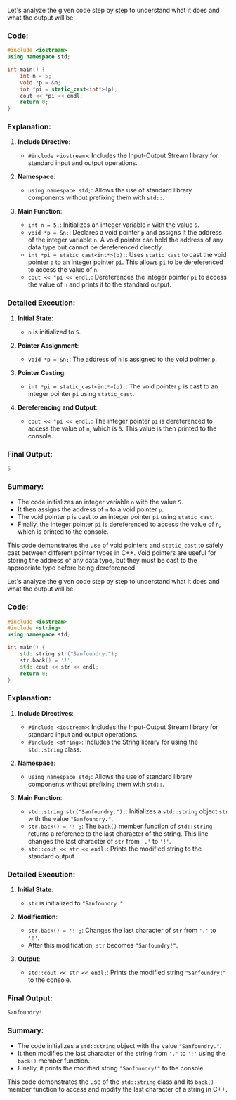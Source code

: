 Let's analyze the given code step by step to understand what it does and what the output will be.

### Code:

```cpp
#include <iostream>
using namespace std;

int main() {
    int n = 5;
    void *p = &n;
    int *pi = static_cast<int*>(p);
    cout << *pi << endl;
    return 0;
}
```

### Explanation:

1. **Include Directive**:
   - `#include <iostream>`: Includes the Input-Output Stream library for standard input and output operations.

2. **Namespace**:
   - `using namespace std;`: Allows the use of standard library components without prefixing them with `std::`.

3. **Main Function**:
   - `int n = 5;`: Initializes an integer variable `n` with the value `5`.
   - `void *p = &n;`: Declares a void pointer `p` and assigns it the address of the integer variable `n`. A void pointer can hold the address of any data type but cannot be dereferenced directly.
   - `int *pi = static_cast<int*>(p);`: Uses `static_cast` to cast the void pointer `p` to an integer pointer `pi`. This allows `pi` to be dereferenced to access the value of `n`.
   - `cout << *pi << endl;`: Dereferences the integer pointer `pi` to access the value of `n` and prints it to the standard output.

### Detailed Execution:

1. **Initial State**:
   - `n` is initialized to `5`.

2. **Pointer Assignment**:
   - `void *p = &n;`: The address of `n` is assigned to the void pointer `p`.

3. **Pointer Casting**:
   - `int *pi = static_cast<int*>(p);`: The void pointer `p` is cast to an integer pointer `pi` using `static_cast`.

4. **Dereferencing and Output**:
   - `cout << *pi << endl;`: The integer pointer `pi` is dereferenced to access the value of `n`, which is `5`. This value is then printed to the console.

### Final Output:

```cpp
5
```

### Summary:

- The code initializes an integer variable `n` with the value `5`.
- It then assigns the address of `n` to a void pointer `p`.
- The void pointer `p` is cast to an integer pointer `pi` using `static_cast`.
- Finally, the integer pointer `pi` is dereferenced to access the value of `n`, which is printed to the console.

This code demonstrates the use of void pointers and `static_cast` to safely cast between different pointer types in C++. Void pointers are useful for storing the address of any data type, but they must be cast to the appropriate type before being dereferenced.

Let's analyze the given code step by step to understand what it does and what the output will be.

### Code:

```cpp
#include <iostream>
#include <string>
using namespace std;

int main() {
    std::string str("Sanfoundry.");
    str.back() = '!';
    std::cout << str << endl;
    return 0;
}
```

### Explanation:

1. **Include Directives**:
   - `#include <iostream>`: Includes the Input-Output Stream library for standard input and output operations.
   - `#include <string>`: Includes the String library for using the `std::string` class.

2. **Namespace**:
   - `using namespace std;`: Allows the use of standard library components without prefixing them with `std::`.

3. **Main Function**:
   - `std::string str("Sanfoundry.");`: Initializes a `std::string` object `str` with the value `"Sanfoundry."`.
   - `str.back() = '!';`: The `back()` member function of `std::string` returns a reference to the last character of the string. This line changes the last character of `str` from `'.'` to `'!'`.
   - `std::cout << str << endl;`: Prints the modified string to the standard output.

### Detailed Execution:

1. **Initial State**:
   - `str` is initialized to `"Sanfoundry."`.

2. **Modification**:
   - `str.back() = '!';`: Changes the last character of `str` from `'.'` to `'!'`.
   - After this modification, `str` becomes `"Sanfoundry!"`.

3. **Output**:
   - `std::cout << str << endl;`: Prints the modified string `"Sanfoundry!"` to the console.

### Final Output:

```cpp
Sanfoundry!
```

### Summary:

- The code initializes a `std::string` object with the value `"Sanfoundry."`.
- It then modifies the last character of the string from `'.'` to `'!'` using the `back()` member function.
- Finally, it prints the modified string `"Sanfoundry!"` to the console.

This code demonstrates the use of the `std::string` class and its `back()` member function to access and modify the last character of a string in C++.
